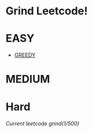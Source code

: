 # Grind Leetcode!

# EASY  
- [GREEDY](https://github.com/JayFreemandev/Problem-Solving/tree/main/LeetCode/Greedy)
# MEDIUM

# Hard

###### Current leetcode grind(1/500)  
